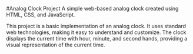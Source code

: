 #Analog Clock Project
A simple web-based analog clock created using HTML, CSS, and JavaScript.

This project is a basic implementation of an analog clock. It uses standard web technologies, making it easy to understand and customize. 
The clock displays the current time with hour, minute, and second hands, providing a visual representation of the current time.
